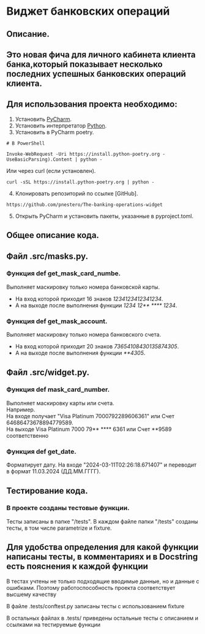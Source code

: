 # Виджет банковских операций

## Описание.

## Это новая фича для личного кабинета клиента банка,который показывает несколько последних успешных банковских операций клиента.

## Для использования проекта необходимо:

1. Установить [PyCharm](https://www.jetbrains.com/ru-ru/pycharm/download/?section=windows).
2. Установить интерпретатор [Python](https://www.python.org/downloads/).
3. Установить в PyCharm poetry.

```
# В PowerShell

Invoke-WebRequest -Uri https://install.python-poetry.org -UseBasicParsing).Content | python -
```

Или через curl (если установлен).

```
curl -sSL https://install.python-poetry.org | python -
```

4. Клонировать репозиторий по ссылке [GitHub].

``` 
https://github.com/pnestero/The-banking-operations-widget
```

5. Открыть PyCharm и установить пакеты, указанные в pyproject.toml.

## Общее описание кода.

## Файл .src/masks.py.

### Функция def get_mask_card_numbe.

Выполняет маскировку только номера банковской карты.

- На вход которой приходит 16 знаков _1234123412341234_.
- А на выходе после выполнения функции _1234 12** **** 1234_.

### Функция def get_mask_account.

Выполняет маскировку только номера банковского счета.

- На вход которой приходит 20 знаков _73654108430135874305_.
- А на выходе после выполнения функции _**4305_.

## Файл .src/widget.py.

### Функция def mask_card_number.

Выполняет маскировку карты или счета.  
Например.  
На входе получает "Visa Platinum 7000792289606361" или Счет 64686473678894779589.  
На выходе Visa Platinum 7000 79** **** 6361 или Счет **9589 соответственно

### Функция def get_date.

Форматирует дату.
На входе "2024-03-11T02:26:18.671407" и переводит в формат 11.03.2024 (ДД.ММ.ГГГГ).

## Тестирование кода.

### В проекте созданы тестовые функции.

Тесты записаны в папке "/tests". В каждом файле папки "/tests" созданы тесты, в том числе parametrize и fixture.

## Для удобства определения для какой функции написаны тесты, в комментариях и в Docstring есть пояснения к каждой функции

В тестах учтены не только подходящие вводимые данные, но и данные с ошибками. Поэтому работоспособность проекта
соответствует высшему качеству

В файле .tests/conftest.py записаны тесты с использованием fixture

В остальных файлах в .tests/ приведены остальные тесты с описанием и ссылками на тестируемые функции
